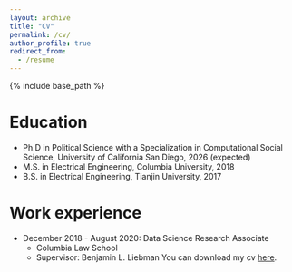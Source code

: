 ```yaml
---
layout: archive
title: "CV"
permalink: /cv/
author_profile: true
redirect_from:
  - /resume
---
```


{% include base_path %}

Education
======
* Ph.D in Political Science with a Specialization in Computational Social Science, University of California San Diego, 2026 (expected)
* M.S. in Electrical Engineering, Columbia University, 2018
* B.S. in Electrical Engineering, Tianjin University, 2017

Work experience
======
* December 2018 - August 2020: Data Science Research Associate
  * Columbia Law School
  * Supervisor: Benjamin L. Liebman
You can download my cv [here](../files/XiaohanResume_long.pdf).

